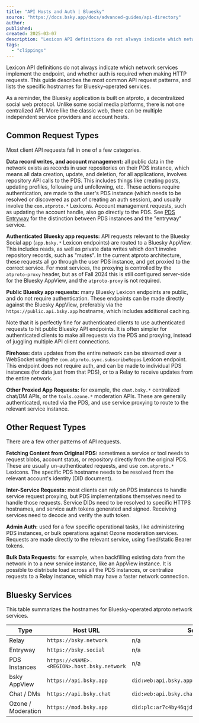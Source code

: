 ```yaml
---
title: "API Hosts and Auth | Bluesky"
source: "https://docs.bsky.app/docs/advanced-guides/api-directory"
author:
published:
created: 2025-03-07
description: "Lexicon API definitions do not always indicate which network services implement the endpoint, and whether auth is required when making HTTP requests. This guide describes the most common API request patterns, and lists the specific hostnames for Bluesky-operated services."
tags:
  - "clippings"
---
```

Lexicon API definitions do not always indicate which network services implement the endpoint, and whether auth is required when making HTTP requests. This guide describes the most common API request patterns, and lists the specific hostnames for Bluesky-operated services.

As a reminder, the Bluesky application is built on atproto, a decentralized social web protocol. Unlike some social media platforms, there is not one centralized API. More like the classic web, there can be multiple independent service providers and account hosts.

## Common Request Types​

Most client API requests fall in one of a few categories.

**Data record writes, and account management:** all public data in the network exists as records in user repositories on their PDS instance, which means all data creation, update, and deletion, for all applications, involves repository API calls to the PDS. This includes things like creating posts, updating profiles, following and unfollowing, etc. These actions require authentication, are made to the user's PDS instance (which needs to be resolved or discovered as part of creating an auth session), and usually involve the `com.atproto.*` Lexicons. Account management requests, such as updating the account handle, also go directly to the PDS. See [PDS Entryway](https://docs.bsky.app/docs/advanced-guides/entryway) for the distinction between PDS instances and the "entryway" service.

**Authenticated Bluesky app requests:** API requests relevant to the Bluesky Social app (`app.bsky.*` Lexicon endpoints) are routed to a Bluesky AppView. This includes reads, as well as private data writes which don't involve repository records, such as "mutes". In the current atproto architecture, these requests all go through the user PDS instance, and get proxied to the correct service. For most services, the proxying is controlled by the `atproto-proxy` header, but as of Fall 2024 this is still configured server-side for the Bluesky AppView, and the `atproto-proxy` is not required.

**Public Bluesky app requests:** many Bluesky Lexicon endpoints are public, and do not require authentication. These endpoints can be made directly against the Bluesky AppView, preferably via the `https://public.api.bsky.app` hostname, which includes additional caching.

Note that it is perfectly fine for authenticated clients to use authenticated requests to hit public Bluesky API endpoints. It is often simpler for authenticated clients to make all requests via the PDS and proxying, instead of juggling multiple API client connections.

**Firehose:** data updates from the entire network can be streamed over a WebSocket using the `com.atproto.sync.subscribeRepos` Lexicon endpoint. This endpoint does not require auth, and can be made to individual PDS instances (for data just from that PDS), or to a Relay to receive updates from the entire network.

**Other Proxied App Requests:** for example, the `chat.bsky.*` centralized chat/DM APIs, or the `tools.ozone.*` moderation APIs. These are generally authenticated, routed via the PDS, and use service proxying to route to the relevant service instance.

## Other Request Types​

There are a few other patterns of API requests.

**Fetching Content from Original PDS:** sometimes a service or tool needs to request blobs, account status, or repository directly from the original PDS. These are usually un-authenticated requests, and use `com.atproto.*` Lexicons. The specific PDS hostname needs to be resolved from the relevant account's identity (DID document).

**Inter-Service Requests:** most clients can rely on PDS instances to handle service request proxying, but PDS implementations themselves need to handle those requests. Service DIDs need to be resolved to specific HTTPS hostnames, and service auth tokens generated and signed. Receiving services need to decode and verify the auth token.

**Admin Auth:** used for a few specific operational tasks, like administering PDS instances, or bulk operations against Ozone moderation services. Requests are made directly to the relevant service, using fixed/static Bearer tokens.

**Bulk Data Requests:** for example, when backfilling existing data from the network in to a new service instance, like an AppView instance. It is possible to distribute load across all the PDS instances, or centralize requests to a Relay instance, which may have a faster network connection.

## Bluesky Services​

This table summarizes the hostnames for Bluesky-operated atproto network services.

| Type | Host URL | Service DID |
| --- | --- | --- |
| Relay | `https://bsky.network` | n/a |
| Entryway | `https://bsky.social` | n/a |
| PDS Instances | `https://<NAME>.<REGION>.host.bsky.network` | n/a |
| bsky AppView | `https://api.bsky.app` | `did:web:api.bsky.app#bsky_appview` |
| Chat / DMs | `https://api.bsky.chat` | `did:web:api.bsky.chat#bsky_chat` |
| Ozone / Moderation | `https://mod.bsky.app` | `did:plc:ar7c4by46qjdydhdevvrndac#atproto_labeler` |
